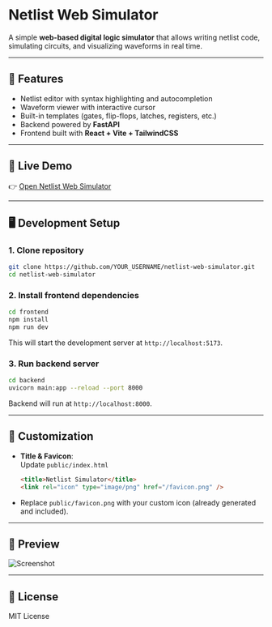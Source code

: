 # Netlist Web Simulator

A simple **web-based digital logic simulator** that allows writing netlist code, simulating circuits, and visualizing waveforms in real time.

---

## 🚀 Features
- Netlist editor with syntax highlighting and autocompletion  
- Waveform viewer with interactive cursor  
- Built-in templates (gates, flip-flops, latches, registers, etc.)  
- Backend powered by **FastAPI**  
- Frontend built with **React + Vite + TailwindCSS**

---

## 🔗 Live Demo
👉 [Open Netlist Web Simulator](https://netlistsimulator.netlify.app)

---

## 🖥️ Development Setup

### 1. Clone repository
```bash
git clone https://github.com/YOUR_USERNAME/netlist-web-simulator.git
cd netlist-web-simulator
```

### 2. Install frontend dependencies
```bash
cd frontend
npm install
npm run dev
```
This will start the development server at `http://localhost:5173`.

### 3. Run backend server
```bash
cd backend
uvicorn main:app --reload --port 8000
```
Backend will run at `http://localhost:8000`.

---

## 🎨 Customization
- **Title & Favicon**:  
  Update `public/index.html`  
  ```html
  <title>Netlist Simulator</title>
  <link rel="icon" type="image/png" href="/favicon.png" />
  ```
- Replace `public/favicon.png` with your custom icon (already generated and included).

---

## 📸 Preview
![Screenshot](screenshot.png)

---

## 📜 License
MIT License
